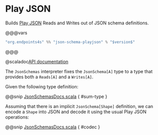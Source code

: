 # Play JSON

Builds [Play JSON](https://github.com/playframework/play-json) Reads and Writes out of JSON schema definitions.

@@@vars
~~~ scala
"org.endpoints4s" %% "json-schema-playjson" % "$version$"
~~~
@@@

@scaladoc[API documentation](endpoints4s.playjson.JsonSchemas)

The `JsonSchemas` interpreter fixes the `JsonSchema[A]` type to a type
that provides both a `Reads[A]` and a `Writes[A]`.

Given the following type definition:

@@snip [JsonSchemasDocs.scala](/json-schema/json-schema/src/test/scala/endpoints4s/algebra/JsonSchemasDocs.scala) { #sum-type }

Assuming that there is an implicit `JsonSchema[Shape]` definition,
we can encode a `Shape` into JSON and decode it using the usual
Play JSON operations:

@@snip [JsonSchemasDocs.scala](/json-schema/json-schema-playjson/src/test/scala/endpoints4s/playjson/JsonSchemasDocs.scala) { #codec }
